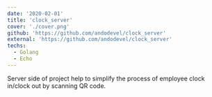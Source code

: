 ```yaml
---
date: '2020-02-01'
title: 'clock_server'
cover: './cover.png'
github: 'https://github.com/andodevel/clock_server'
external: 'https://github.com/andodevel/clock_server'
techs:
  - Golang
  - Echo
---
```


Server side of project help to simplify the process of employee clock in/clock out by scanning QR code.
